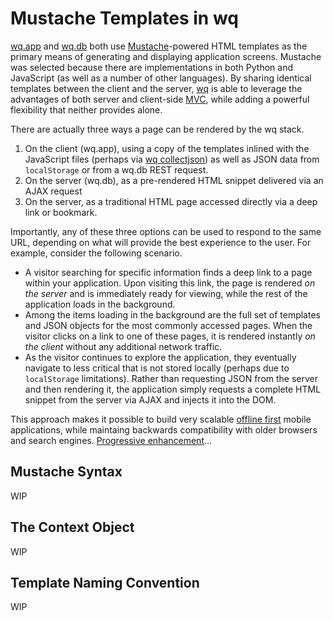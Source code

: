 Mustache Templates in wq
========================
[wq.app] and [wq.db] both use [Mustache]-powered HTML templates as the primary means of generating and displaying application screens.  Mustache was selected because there are implementations in both Python and JavaScript (as well as a number of other languages).  By sharing identical templates between the client and the server, [wq] is able to leverage the advantages of both server and client-side [MVC], while adding a powerful flexibility that neither provides alone.

There are actually three ways a page can be rendered by the wq stack.

 1. On the client (wq.app), using a copy of the templates inlined with the JavaScript files (perhaps via [wq collectjson]) as well as JSON data from `localStorage` or from a wq.db REST request.
 2. On the server (wq.db), as a pre-rendered HTML snippet delivered via an AJAX request
 3. On the server, as a traditional HTML page accessed directly via a deep link or bookmark.

Importantly, any of these three options can be used to respond to the same URL, depending on what will provide the best experience to the user.  For example, consider the following scenario.

 * A visitor searching for specific information finds a deep link to a page within your application.  Upon visiting this link, the page is rendered *on the server* and is immediately ready for viewing, while the rest of the application loads in the background.
 * Among the items loading in the background are the full set of templates and JSON objects for the most commonly accessed pages.  When the visitor clicks on a link to one of these pages, it is rendered instantly *on the client* without any additional network traffic.
 * As the visitor continues to explore the application, they eventually navigate to less critical that is not stored locally (perhaps due to `localStorage` limitations).  Rather than requesting JSON from the server and then rendering it, the application simply requests a complete HTML snippet from the server via AJAX and injects it into the DOM.
 
This approach makes it possible to build very scalable [offline first] mobile applications, while maintaing backwards compatibility with older browsers and search engines.  [Progressive enhancement]...


## Mustache Syntax
WIP

## The Context Object
WIP

## Template Naming Convention
WIP

[wq.app]: http://wq.io/wq.app
[wq.db]: http://wq.io/wq.db
[Mustache]: http://mustache.github.io
[wq]: http://wq.io
[MVC]: http://en.wikipedia.org/wiki/Model-view-controller
[wq collectjson]: http://wq.io/docs/collectjson
[offline first]: http://offlinefirst.org/
[Progressive enhancement]: http://jakearchibald.com/2013/progressive-enhancement-still-important/
